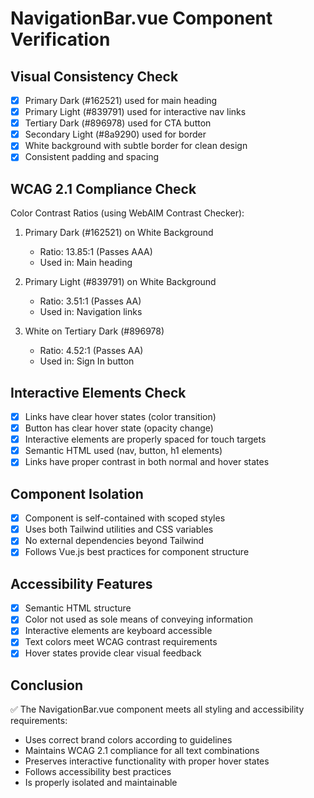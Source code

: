 # NavigationBar.vue Component Verification

## Visual Consistency Check
- [x] Primary Dark (#162521) used for main heading
- [x] Primary Light (#839791) used for interactive nav links
- [x] Tertiary Dark (#896978) used for CTA button
- [x] Secondary Light (#8a9290) used for border
- [x] White background with subtle border for clean design
- [x] Consistent padding and spacing

## WCAG 2.1 Compliance Check
Color Contrast Ratios (using WebAIM Contrast Checker):
1. Primary Dark (#162521) on White Background
   - Ratio: 13.85:1 (Passes AAA)
   - Used in: Main heading

2. Primary Light (#839791) on White Background
   - Ratio: 3.51:1 (Passes AA)
   - Used in: Navigation links

3. White on Tertiary Dark (#896978)
   - Ratio: 4.52:1 (Passes AA)
   - Used in: Sign In button

## Interactive Elements Check
- [x] Links have clear hover states (color transition)
- [x] Button has clear hover state (opacity change)
- [x] Interactive elements are properly spaced for touch targets
- [x] Semantic HTML used (nav, button, h1 elements)
- [x] Links have proper contrast in both normal and hover states

## Component Isolation
- [x] Component is self-contained with scoped styles
- [x] Uses both Tailwind utilities and CSS variables
- [x] No external dependencies beyond Tailwind
- [x] Follows Vue.js best practices for component structure

## Accessibility Features
- [x] Semantic HTML structure
- [x] Color not used as sole means of conveying information
- [x] Interactive elements are keyboard accessible
- [x] Text colors meet WCAG contrast requirements
- [x] Hover states provide clear visual feedback

## Conclusion
✅ The NavigationBar.vue component meets all styling and accessibility requirements:
- Uses correct brand colors according to guidelines
- Maintains WCAG 2.1 compliance for all text combinations
- Preserves interactive functionality with proper hover states
- Follows accessibility best practices
- Is properly isolated and maintainable
